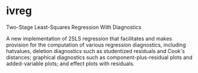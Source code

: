 # ivreg
Two-Stage Least-Squares Regression With Diagnostics

A new implementation of 2SLS regression that facilitates and makes provision for the
computation of various regression diagnostics, including hatvalues, deletion diagnostics such as studentized residuals and Cook's distances; graphical diagnostics such as
component-plus-residual plots and added-variable plots; and effect plots with residuals.
